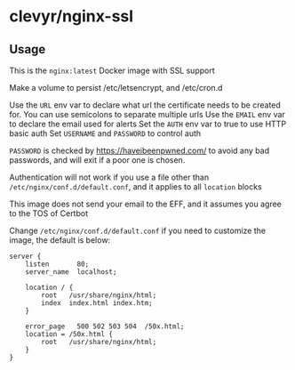 # clevyr/nginx-ssl

## Usage

This is the `nginx:latest` Docker image with SSL support

Make a volume to persist /etc/letsencrypt, and /etc/cron.d

Use the `URL` env var to declare what url the certificate needs to be created for. You can use semicolons to separate multiple urls
Use the `EMAIL` env var to declare the email used for alerts
Set the `AUTH` env var to true to use HTTP basic auth
Set `USERNAME` and `PASSWORD` to control auth

`PASSWORD` is checked by <https://haveibeenpwned.com/> to avoid any bad passwords, and will exit if a poor one is chosen.

Authentication will not work if you use a file other than `/etc/nginx/conf.d/default.conf`, and it applies to all `location` blocks

This image does not send your email to the EFF, and it assumes you agree to the TOS of Certbot

Change `/etc/nginx/conf.d/default.conf` if you need to customize the image, the default is below:

```nginx
server {
    listen       80;
    server_name  localhost;

    location / {
        root   /usr/share/nginx/html;
        index  index.html index.htm;
    }

    error_page   500 502 503 504  /50x.html;
    location = /50x.html {
        root   /usr/share/nginx/html;
    }
}
```